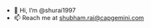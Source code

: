 - 👋 Hi, I’m @shurai1997
- 📫 Reach me at shubham.rai@capgemini.com

<!---
shurai1997/shurai1997 is a ✨ special ✨ repository because its `README.md` (this file) appears on your GitHub profile.
You can click the Preview link to take a look at your changes.
--->
